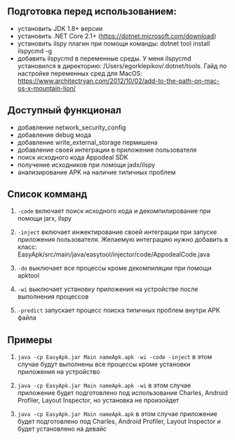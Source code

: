 Подготовка перед использованием:
--------------------------------------------------------------------------------------------------
- установить JDK 1.8+ версии
- установить .NET Core 2.1+ (https://dotnet.microsoft.com/download)
- установить ilspy плагин при помощи команды: dotnet tool install ilspycmd -g
- добавить ilspycmd в переменные среды. У меня ilspycmd установился в директорию: /Users/egorklepikov/.dotnet/tools. Гайд по настройке переменных сред для MacOS: https://www.architectryan.com/2012/10/02/add-to-the-path-on-mac-os-x-mountain-lion/

Доступный функционал
--------------------------------------------------------------------------------------------------
- добавление network_security_config
- добавление debug мода
- добавление write_external_storage пермишена
- добавление своей интеграции в приложение пользователя
- поиск исходного кода Appodeal SDK
- получение исходников при помощи jadx/ilspy
- анализирование APK на наличие типичных проблем

Список комманд
--------------------------------------------------------------------------------------------------
1) `-code` включает поиск исходного кода и декомпилирование при помощи jarx, ilspy

2) `-inject` включает инжектирование своей интеграции при запуске приложения пользователя. Желаемую интеграцию нужно добавить в класс: EasyApk/src/main/java/easytool/injector/code/AppodealCode.java

4) `-do` выключает все процессы кроме декомпиляции при помощи apktool

5) `-wi` выключает установку приложения на устройстве после выполнения процессов 

6) `-predict` запускает процесс поиска типичных проблем внутри APK файла

Примеры
--------------------------------------------------------------------------------------------------
1) `java -cp EasyApk.jar Main nameApk.apk -wi -code -inject` в этом случае будут выполнены все процессы кроме установки приложения на устройство

2) `java -cp EasyApk.jar Main nameApk.apk -wi` в этом случае приложение будет подготовлено под использование Charles, Android Profiler, Layout Inspector, но установка не произойдет

3) `java -cp EasyApk.jar Main nameApk.apk` в этом случае приложение будет подготовлено под Charles, Android Profiler, Layout Inspector и будет установлено на девайс